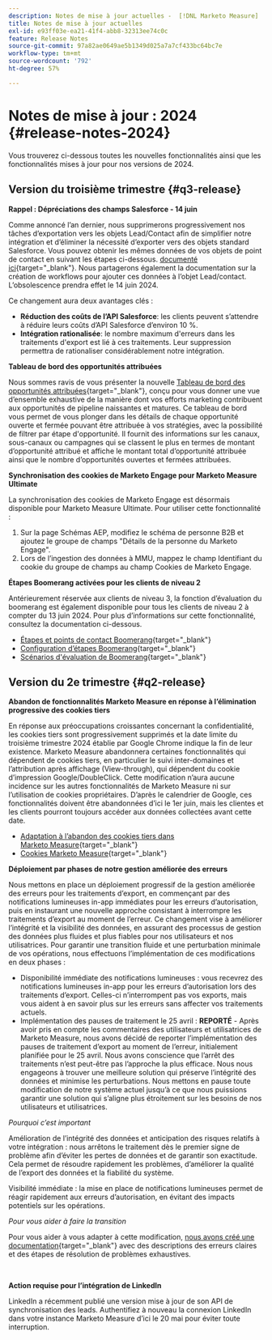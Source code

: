 ```yaml
---
description: Notes de mise à jour actuelles -  [!DNL Marketo Measure]
title: Notes de mise à jour actuelles
exl-id: e93ff03e-ea21-41f4-abb8-32313ee74c0c
feature: Release Notes
source-git-commit: 97a82ae0649ae5b1349d025a7a7cf433bc64bc7e
workflow-type: tm+mt
source-wordcount: '792'
ht-degree: 57%

---
```


# Notes de mise à jour : 2024 {#release-notes-2024}

Vous trouverez ci-dessous toutes les nouvelles fonctionnalités ainsi que les fonctionnalités mises à jour pour nos versions de 2024.

## Version du troisième trimestre {#q3-release}

<p>

**Rappel : Dépréciations des champs Salesforce - 14 juin**

Comme annoncé l’an dernier, nous supprimerons progressivement nos tâches d’exportation vers les objets Lead/Contact afin de simplifier notre intégration et d’éliminer la nécessité d’exporter vers des objets standard Salesforce. Vous pouvez obtenir les mêmes données de vos objets de point de contact en suivant les étapes ci-dessous. [documenté ici](/help/release-notes/previous-releases/2023.md#deprecations){target="_blank"}. Nous partagerons également la documentation sur la création de workflows pour ajouter ces données à l’objet Lead/contact. L’obsolescence prendra effet le 14 juin 2024.

Ce changement aura deux avantages clés :

* **Réduction des coûts de l’API Salesforce**: les clients peuvent s’attendre à réduire leurs coûts d’API Salesforce d’environ 10 %.
* **Intégration rationalisée**: le nombre maximum d&#39;erreurs dans les traitements d&#39;export est lié à ces traitements. Leur suppression permettra de rationaliser considérablement notre intégration.

**Tableau de bord des opportunités attribuées**

Nous sommes ravis de vous présenter la nouvelle [Tableau de bord des opportunités attribuées](/help/marketo-measure-discover-ui/dashboards/attributed-opportunity-dashboard.md){target="_blank"}, conçu pour vous donner une vue d’ensemble exhaustive de la manière dont vos efforts marketing contribuent aux opportunités de pipeline naissantes et matures. Ce tableau de bord vous permet de vous plonger dans les détails de chaque opportunité ouverte et fermée pouvant être attribuée à vos stratégies, avec la possibilité de filtrer par étape d&#39;opportunité. Il fournit des informations sur les canaux, sous-canaux ou campagnes qui se classent le plus en termes de montant d’opportunité attribué et affiche le montant total d’opportunité attribuée ainsi que le nombre d’opportunités ouvertes et fermées attribuées.

**Synchronisation des cookies de Marketo Engage pour Marketo Measure Ultimate**

La synchronisation des cookies de Marketo Engage est désormais disponible pour Marketo Measure Ultimate. Pour utiliser cette fonctionnalité :

1. Sur la page Schémas AEP, modifiez le schéma de personne B2B et ajoutez le groupe de champs &quot;Détails de la personne du Marketo Engage&quot;.
1. Lors de l’ingestion des données à MMU, mappez le champ Identifiant du cookie du groupe de champs au champ Cookies de Marketo Engage.

**Étapes Boomerang activées pour les clients de niveau 2**

Antérieurement réservée aux clients de niveau 3, la fonction d’évaluation du boomerang est également disponible pour tous les clients de niveau 2 à compter du 13 juin 2024. Pour plus d’informations sur cette fonctionnalité, consultez la documentation ci-dessous.

* [Étapes et points de contact Boomerang](/help/advanced-marketo-measure-features/boomerang/boomerang-stages-and-touchpoints.md){target="_blank"}
* [Configuration d’étapes Boomerang](/help/advanced-marketo-measure-features/boomerang/setting-up-boomerang-stages.md){target="_blank"}
* [Scénarios d&#39;évaluation de Boomerang](/help/advanced-marketo-measure-features/boomerang/boomerang-stage-scenarios.md){target="_blank"}

<p>

## Version du 2e trimestre {#q2-release}

<p>

**Abandon de fonctionnalités Marketo Measure en réponse à l’élimination progressive des cookies tiers**

En réponse aux préoccupations croissantes concernant la confidentialité, les cookies tiers sont progressivement supprimés et la date limite du troisième trimestre 2024 établie par Google Chrome indique la fin de leur existence. Marketo Measure abandonnera certaines fonctionnalités qui dépendent de cookies tiers, en particulier le suivi inter-domaines et l’attribution après affichage (View-through), qui dépendent du cookie d’impression Google/DoubleClick. Cette modification n’aura aucune incidence sur les autres fonctionnalités de Marketo Measure ni sur l’utilisation de cookies propriétaires. D’après le calendrier de Google, ces fonctionnalités doivent être abandonnées d’ici le 1er juin, mais les clientes et les clients pourront toujours accéder aux données collectées avant cette date.

* [Adaptation à l’abandon des cookies tiers dans Marketo Measure](https://nation.marketo.com/t5/employee-blogs/adapting-to-third-party-cookie-deprecation-in-marketo-measure/ba-p/345110){target="_blank"}
* [Cookies Marketo Measure](/help/marketo-measure-tracking/setting-up-tracking/marketo-measure-cookies.md){target="_blank"}

**Déploiement par phases de notre gestion améliorée des erreurs**

Nous mettons en place un déploiement progressif de la gestion améliorée des erreurs pour les traitements d’export, en commençant par des notifications lumineuses in-app immédiates pour les erreurs d’autorisation, puis en instaurant une nouvelle approche consistant à interrompre les traitements d’export au moment de l’erreur. Ce changement vise à améliorer l’intégrité et la visibilité des données, en assurant des processus de gestion des données plus fluides et plus fiables pour nos utilisateurs et nos utilisatrices. Pour garantir une transition fluide et une perturbation minimale de vos opérations, nous effectuons l’implémentation de ces modifications en deux phases :

* Disponibilité immédiate des notifications lumineuses : vous recevrez des notifications lumineuses in-app pour les erreurs d’autorisation lors des traitements d’export. Celles-ci n’interrompent pas vos exports, mais vous aident à en savoir plus sur les erreurs sans affecter vos traitements actuels.
* Implémentation des pauses de traitement le 25 avril : **REPORTÉ** - Après avoir pris en compte les commentaires des utilisateurs et utilisatrices de Marketo Measure, nous avons décidé de reporter l’implémentation des pauses de traitement d’export au moment de l’erreur, initialement planifiée pour le 25 avril. Nous avons conscience que l’arrêt des traitements n’est peut-être pas l’approche la plus efficace. Nous nous engageons à trouver une meilleure solution qui préserve l’intégrité des données et minimise les perturbations. Nous mettons en pause toute modification de notre système actuel jusqu’à ce que nous puissions garantir une solution qui s’aligne plus étroitement sur les besoins de nos utilisateurs et utilisatrices.

_Pourquoi c’est important_

Amélioration de l’intégrité des données et anticipation des risques relatifs à votre intégration : nous arrêtons le traitement dès le premier signe de problème afin d’éviter les pertes de données et de garantir son exactitude. Cela permet de résoudre rapidement les problèmes, d’améliorer la qualité de l’export des données et la fiabilité du système.

Visibilité immédiate : la mise en place de notifications lumineuses permet de réagir rapidement aux erreurs d’autorisation, en évitant des impacts potentiels sur les opérations.

_Pour vous aider à faire la transition_

Pour vous aider à vous adapter à cette modification, [nous avons créé une documentation](/help/configuration-and-setup/getting-started-with-marketo-measure/error-notifications.md){target="_blank"} avec des descriptions des erreurs claires et des étapes de résolution de problèmes exhaustives.

<br>

**Action requise pour l’intégration de LinkedIn**

LinkedIn a récemment publié une version mise à jour de son API de synchronisation des leads. Authentifiez à nouveau la connexion LinkedIn dans votre instance Marketo Measure d’ici le 20 mai pour éviter toute interruption.

